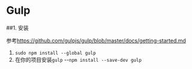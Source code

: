# Gulp

##1. 安装

参考<https://github.com/gulpjs/gulp/blob/master/docs/getting-started.md>
1. `sudo npm install --global gulp`
2. 在你的项目安装`gulp` --`npm install --save-dev gulp`